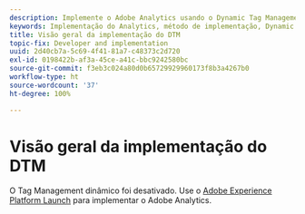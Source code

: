```yaml
---
description: Implemente o Adobe Analytics usando o Dynamic Tag Management.
keywords: Implementação do Analytics, método de implementação, Dynamic Tag Management, dtm
title: Visão geral da implementação do DTM
topic-fix: Developer and implementation
uuid: 2d40cb7a-5c69-4f41-81a7-c48373c2d720
exl-id: 0198422b-af3a-45ce-a41c-bbc9242580bc
source-git-commit: f3eb3c024a80d0b65729929960173f8b3a4267b0
workflow-type: ht
source-wordcount: '37'
ht-degree: 100%

---
```


# Visão geral da implementação do DTM

O Tag Management dinâmico foi desativado. Use o [Adobe Experience Platform Launch](/help/implement/launch/overview.md) para implementar o Adobe Analytics.
